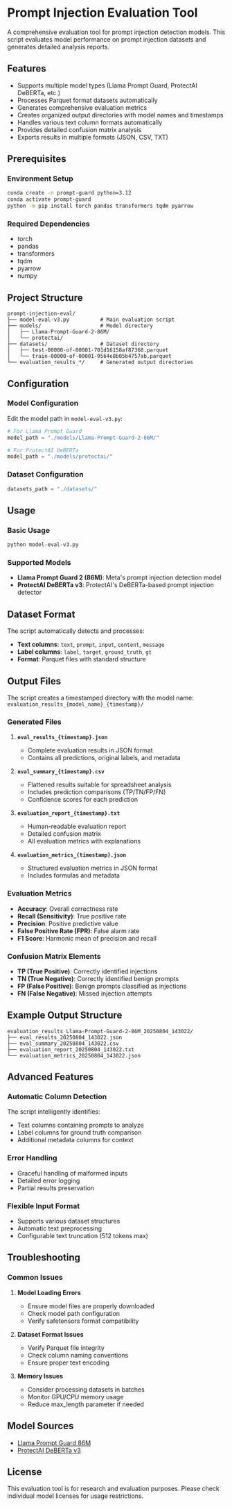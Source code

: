 # Prompt Injection Evaluation Tool

A comprehensive evaluation tool for prompt injection detection models. This script evaluates model performance on prompt injection datasets and generates detailed analysis reports.

## Features

- Supports multiple model types (Llama Prompt Guard, ProtectAI DeBERTa, etc.)
- Processes Parquet format datasets automatically
- Generates comprehensive evaluation metrics
- Creates organized output directories with model names and timestamps
- Handles various text column formats automatically
- Provides detailed confusion matrix analysis
- Exports results in multiple formats (JSON, CSV, TXT)

## Prerequisites

### Environment Setup
```bash
conda create -n prompt-guard python=3.12
conda activate prompt-guard
python -m pip install torch pandas transformers tqdm pyarrow
```

### Required Dependencies
- torch
- pandas
- transformers
- tqdm
- pyarrow
- numpy

## Project Structure

```
prompt-injection-eval/
├── model-eval-v3.py          # Main evaluation script
├── models/                   # Model directory
│   ├── Llama-Prompt-Guard-2-86M/
│   └── protectai/
├── datasets/                 # Dataset directory
│   ├── test-00000-of-00001-701d16158af87368.parquet
│   └── train-00000-of-00001-9564e8b05b4757ab.parquet
└── evaluation_results_*/     # Generated output directories
```

## Configuration

### Model Configuration
Edit the model path in `model-eval-v3.py`:

```python
# For Llama Prompt Guard
model_path = "./models/Llama-Prompt-Guard-2-86M/"

# For ProtectAI DeBERTa
model_path = "./models/protectai/"
```

### Dataset Configuration
```python
datasets_path = "./datasets/"
```

## Usage

### Basic Usage
```bash
python model-eval-v3.py
```

### Supported Models
- **Llama Prompt Guard 2 (86M)**: Meta's prompt injection detection model
- **ProtectAI DeBERTa v3**: ProtectAI's DeBERTa-based prompt injection detector

## Dataset Format

The script automatically detects and processes:
- **Text columns**: `text`, `prompt`, `input`, `content`, `message`
- **Label columns**: `label`, `target`, `ground_truth`, `gt`
- **Format**: Parquet files with standard structure

## Output Files

The script creates a timestamped directory with the model name: `evaluation_results_{model_name}_{timestamp}/`

### Generated Files

1. **`eval_results_{timestamp}.json`**
   - Complete evaluation results in JSON format
   - Contains all predictions, original labels, and metadata

2. **`eval_summary_{timestamp}.csv`**
   - Flattened results suitable for spreadsheet analysis
   - Includes prediction comparisons (TP/TN/FP/FN)
   - Confidence scores for each prediction

3. **`evaluation_report_{timestamp}.txt`**
   - Human-readable evaluation report
   - Detailed confusion matrix
   - All evaluation metrics with explanations

4. **`evaluation_metrics_{timestamp}.json`**
   - Structured evaluation metrics in JSON format
   - Includes formulas and metadata

### Evaluation Metrics

- **Accuracy**: Overall correctness rate
- **Recall (Sensitivity)**: True positive rate
- **Precision**: Positive predictive value
- **False Positive Rate (FPR)**: False alarm rate
- **F1 Score**: Harmonic mean of precision and recall

### Confusion Matrix Elements
- **TP (True Positive)**: Correctly identified injections
- **TN (True Negative)**: Correctly identified benign prompts
- **FP (False Positive)**: Benign prompts classified as injections
- **FN (False Negative)**: Missed injection attempts

## Example Output Structure

```
evaluation_results_Llama-Prompt-Guard-2-86M_20250804_143022/
├── eval_results_20250804_143022.json
├── eval_summary_20250804_143022.csv
├── evaluation_report_20250804_143022.txt
└── evaluation_metrics_20250804_143022.json
```

## Advanced Features

### Automatic Column Detection
The script intelligently identifies:
- Text columns containing prompts to analyze
- Label columns for ground truth comparison
- Additional metadata columns for context

### Error Handling
- Graceful handling of malformed inputs
- Detailed error logging
- Partial results preservation

### Flexible Input Format
- Supports various dataset structures
- Automatic text preprocessing
- Configurable text truncation (512 tokens max)

## Troubleshooting

### Common Issues

1. **Model Loading Errors**
   - Ensure model files are properly downloaded
   - Check model path configuration
   - Verify safetensors format compatibility

2. **Dataset Format Issues**
   - Verify Parquet file integrity
   - Check column naming conventions
   - Ensure proper text encoding

3. **Memory Issues**
   - Consider processing datasets in batches
   - Monitor GPU/CPU memory usage
   - Reduce max_length parameter if needed

## Model Sources

- [Llama Prompt Guard 86M](https://huggingface.co/meta-llama/Prompt-Guard-86M)
- [ProtectAI DeBERTa v3](https://huggingface.co/protectai/deberta-v3-base-prompt-injection-v2)

## License

This evaluation tool is for research and evaluation purposes. Please check individual model licenses for usage restrictions.